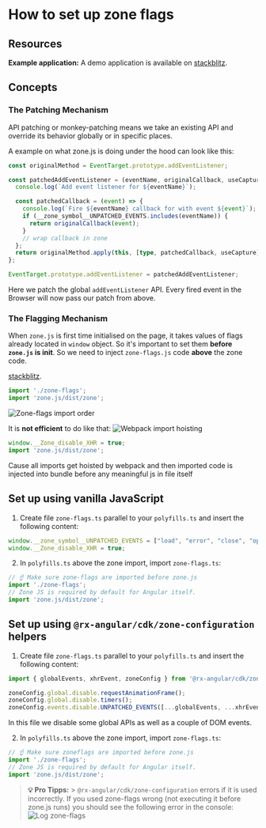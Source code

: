 # How to set up zone flags

## Resources

**Example application:**
A demo application is available on [stackblitz](https://stackblitz.com/edit/angular-zone-flags).

## Concepts

### The Patching Mechanism

API patching or monkey-patching means we take an existing API and override its behavior globally or in specific places.

A example on what zone.js is doing under the hood can look like this:

```typescript
const originalMethod = EventTarget.prototype.addEventListener;

const patchedAddEventListener = (eventName, originalCallback, useCapture) => {
  console.log(`Add event listener for ${eventName}`);

  const patchedCallback = (event) => {
    console.log(`Fire ${eventName} callback for with event ${event}`);
    if (__zone_symbol__UNPATCHED_EVENTS.includes(eventName)) {
      return originalCallback(event);
    }
    // wrap callback in zone
  };
  return originalMethod.apply(this, [type, patchedCallback, useCapture]);
};

EventTarget.prototype.addEventListener = patchedAddEventListener;
```

Here we patch the global `addEventListener` API.
Every fired event in the Browser will now pass our patch from above.

### The Flagging Mechanism

When `zone.js` is first time initialised on the page, it takes values of flags already located in `window` object.
So it's important to set them **before `zone.js` is init**. So we need to inject `zone-flags.js` code **above** the zone code.

[stackblitz](https://stackblitz.com/edit/angular-zone-flags?file=src%2Fpolyfills.ts).

```typescript
import './zone-flags';
import 'zone.js/dist/zone';
```

![Zone-flags import order](https://raw.githubusercontent.com/rx-angular/rx-angular/master/libs/cdk/docs/zone-configuration/images/angular-zone-flags_import-order_michael-hladky.png)

It is **not efficient** to do like that:
![Webpack import hoisting](https://raw.githubusercontent.com/rx-angular/rx-angular/master/libs/cdk/docs/zone-configuration/images/angular-zone-flags_webpack-import-hoisting_michael-hladky.png)

```typescript
window.__Zone_disable_XHR = true;
import 'zone.js/dist/zone';
```

Cause all imports get hoisted by webpack and then imported code is injected into bundle before any meaningful js in file itself

## Set up using vanilla JavaScript

1. Create file `zone-flags.ts` parallel to your `polyfills.ts` and insert the following content:

```typescript
window.__zone_symbol__UNPATCHED_EVENTS = ["load", "error", "close", "open”];
window.__Zone_disable_XHR = true;
```

2. In `polyfills.ts` above the zone import, import `zone-flags.ts`:

```typescript
// ☝️ Make sure zone-flags are imported before zone.js
import './zone-flags';
// Zone JS is required by default for Angular itself.
import 'zone.js/dist/zone';
```

## Set up using `@rx-angular/cdk/zone-configuration` helpers

1. Create file `zone-flags.ts` parallel to your `polyfills.ts` and insert the following content:

```typescript
import { globalEvents, xhrEvent, zoneConfig } from '@rx-angular/cdk/zone-flags';

zoneConfig.global.disable.requestAnimationFrame();
zoneConfig.global.disable.timers();
zoneConfig.events.disable.UNPATCHED_EVENTS([...globalEvents, ...xhrEvent]);
```

In this file we disable some global APIs as well as a couple of DOM events.

2. In `polyfills.ts` above the zone import, import `zone-flags.ts`:

```typescript
// ☝️ Make sure zoneflags are imported before zone.js
import './zone-flags';
// Zone JS is required by default for Angular itself.
import 'zone.js/dist/zone';
```

> **💡 Pro Tipps:** > `@rx-angular/cdk/zone-configuration` errors if it is used incorrectly.
> If you used zone-flags wrong (not executing it before zone.js runs) you should see the following error in the console:
> ![Log zone-flags](https://raw.githubusercontent.com/rx-angular/rx-angular/master/libs/cdk/docs/zone-configuration/images/angular-zone-flags_log-zone-flags_michael-hladky.png)

